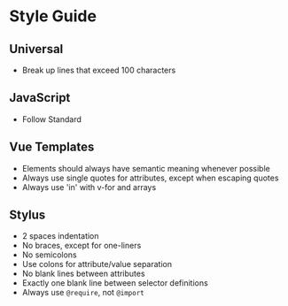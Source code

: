 # Style Guide

## Universal
- Break up lines that exceed 100 characters

## JavaScript
- Follow Standard

## Vue Templates
- Elements should always have semantic meaning whenever possible
- Always use single quotes for attributes, except when escaping quotes
- Always use 'in' with v-for and arrays

## Stylus
- 2 spaces indentation
- No braces, except for one-liners
- No semicolons
- Use colons for attribute/value separation
- No blank lines between attributes
- Exactly one blank line between selector definitions
- Always use `@require`, not `@import`
